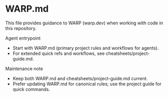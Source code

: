 # WARP.md

This file provides guidance to WARP (warp.dev) when working with code in this repository.

Agent entrypoint
- Start with WARP.md (primary project rules and workflows for agents).
- For extended quick refs and workflows, see cheatsheets/project-guide.md.

Maintenance note
- Keep both WARP.md and cheatsheets/project-guide.md current.
- Prefer updating WARP.md for canonical rules; use the project guide for quick commands.
